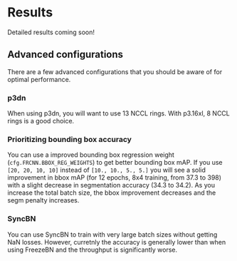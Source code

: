 # Results

Detailed results coming soon!

## Advanced configurations

There are a few advanced configurations that you should be aware of for optimal performance.

### p3dn 

When using p3dn, you will want to use 13 NCCL rings. With p3.16xl, 8 NCCL rings is a good choice.

### Prioritizing bounding box accuracy

You can use a improved bounding box regression weight (`cfg.FRCNN.BBOX_REG_WEIGHTS`) to get better bounding box mAP. If you use `[20, 20, 10, 10]` instead of `[10., 10., 5., 5.]` you will see a solid improvement in bbox mAP (for 12 epochs, 8x4 training, from 37.3 to 398) with a slight decrease in segmentation accuracy (34.3 to 34.2). As you increase the total batch size, the bbox improvement decreases and the segm penalty increases.

### SyncBN

You can use SyncBN to train with very large batch sizes without getting NaN losses. However, curretnly the accuracy is generally lower than when using FreezeBN and the throughput is significantly worse.
